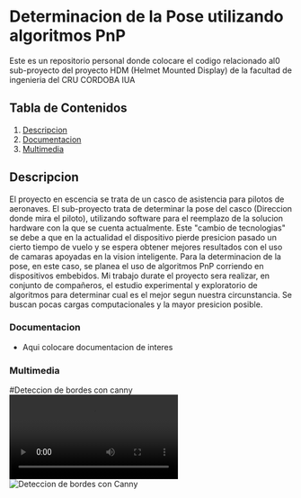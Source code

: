 # Determinacion de la Pose utilizando algoritmos PnP
Este es un repositorio personal donde colocare el codigo relacionado al0 sub-proyecto del proyecto HDM (Helmet Mounted Display) de la facultad de ingenieria del CRU CORDOBA IUA


## Tabla de Contenidos

1. [Descripcion](#Descripcion)
2. [Documentacion](#Documentacion)
3. [Multimedia](#Multimedia)

## Descripcion
El proyecto en escencia se trata de un casco de asistencia para pilotos de aeronaves.
El sub-proyecto trata de determinar la pose del casco (Direccion donde mira el piloto), utilizando software para el reemplazo de la solucion hardware con la que se cuenta actualmente. Este "cambio de tecnologias"
se debe a que en la actualidad
el dispositivo pierde presicion pasado un cierto tiempo de vuelo y se espera obtener mejores resultados con el uso de camaras apoyadas en la vision inteligente.
Para la determinacion de la pose, en este caso, se planea el uso de algoritmos PnP corriendo en dispositivos embebidos.
Mi trabajo durate el proyecto sera realizar, en conjunto de compañeros, el estudio experimental y exploratorio de algoritmos para determinar cual es el mejor segun nuestra circunstancia.
Se buscan pocas cargas computacionales y la mayor presicion posible.

### Documentacion

- Aqui colocare documentacion de interes

### Multimedia
#Deteccion de bordes con canny
![Deteccion de bordes con Canny](Documentacion/Canny.mp4)
![Deteccion de bordes con Canny](Documentacion/Canny(1).jpg)
